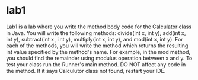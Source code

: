# lab1
Lab1 is a lab where you write the method body code for the Calculator class in Java.
You will write the following methods: 
  divide(int x, int y),
  add(int x, int y),
  subtract(int x , int y),
  multiply(int x, int y), and
  mod(int x, int y).
For each of the methods, you will write the method which returns the resulting int value specified by the method's name.
For example, in the mod method, you should find the remainder using modulus operation between x and y. 
To test your class run the Runner's main method. DO NOT affect any code in the method. If it says Calculutor class not found, restart your IDE. 

